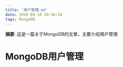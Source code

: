 ```yaml
---
title: '用户管理.md'
date: 2016-04-10 10:56:54
tags: MongoDB
---
```


__摘要__: 这是一篇关于MongoDB的文章，主要介绍用户管理
<!-- more -->
﻿MongoDB用户管理
===============

